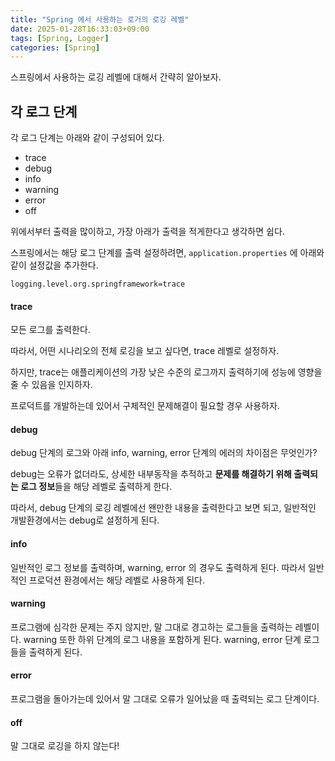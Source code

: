 ```yaml
---
title: "Spring 에서 사용하는 로거의 로깅 레벨"
date: 2025-01-28T16:33:03+09:00
tags: [Spring, Logger]
categories: [Spring]
---
```

<!-- truncate -->

스프링에서 사용하는 로깅 레벨에 대해서 간략히 알아보자.

## 각 로그 단계

각 로그 단계는 아래와 같이 구성되어 있다.

- trace
- debug
- info
- warning
- error
- off

위에서부터 출력을 많이하고, 가장 아래가 출력을 적게한다고 생각하면 쉽다.

스프링에서는 해당 로그 단계를 출력 설정하려면, `application.properties` 에 아래와 같이 설정값을 추가한다.

```
logging.level.org.springframework=trace
```
#### trace

모든 로그를 출력한다.

따라서, 어떤 시나리오의 전체 로깅을 보고 싶다면, trace 레벨로 설정하자.

하지만, trace는 애플리케이션의 가장 낮은 수준의 로그까지 출력하기에 성능에 영향을 줄 수 있음을 인지하자.

프로덕트를 개발하는데 있어서 구체적인 문제해결이 필요할 경우 사용하자.

#### debug

debug 단계의 로그와 아래 info, warning, error 단계의 에러의 차이점은 무엇인가?

debug는 오류가 없더라도, 상세한 내부동작을 추적하고 **문제를 해결하기 위해 출력되는 로그 정보**들을 해당 레벨로 출력하게 한다.

따라서, debug 단계의 로깅 레벨에선 왠만한 내용을 출력한다고 보면 되고, 일반적인 개발환경에서는 debug로 설정하게 된다.

#### info

일반적인 로그 정보를 출력하며, warning, error 의 경우도 출력하게 된다. 따라서 일반적인 프로덕션 환경에서는 해당 레벨로 사용하게 된다.

#### warning

프로그램에 심각한 문제는 주지 않지만, 말 그대로 경고하는 로그들을 출력하는 레벨이다. warning 또한 하위 단계의 로그 내용을 포함하게 된다. warning, error 단계 로그들을 출력하게 된다.

#### error

프로그램을 돌아가는데 있어서 말 그대로 오류가 일어났을 때 출력되는 로그 단계이다.

#### off

말 그대로 로깅을 하지 않는다!
